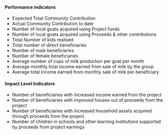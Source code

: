 #### Performance indicators
* Expected Total Community Contribution
* Actual Community Contribution to date
* Number of local goats acquired using Project funds
* Number of local goats acquired using Proceeds & other contributions
* Total Number of kids realised
* Total number of direct beneficiaries
* Number of male beneficiaries
* Number of female beneficiaries
* Average number of cups of milk production per goat per month
* Average monthly total income earned from sale of milk by the group
* Average total income earned from monthly sale of milk per beneficiary

#### Impact Level Indicators
* Number of beneficiaries with increased income earned from the project
* Number of beneficiaries with improved houses out of proceeds from the project
* Number of beneficiaries with increased household assets acquired through proceeds from the project
* Number of children in schools and other learning institutions supported by proceeds from project earnings
